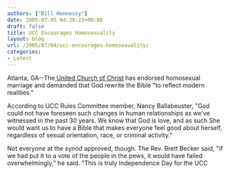 ```yaml
---
authors: ["Bill Hennessy"]
date: 2005-07-05 04:39:23+00:00
draft: false
title: UCC Encourages Homosexuality
layout: blog
url: /2005/07/04/ucc-encourages-homosexuality/
categories:
- Latest
---
```


Atlanta, GA--The[ United Church of Christ](https://www.catholic.org/cathcom/national_story.php?id=15424) has endorsed homosexual marriage and demanded that God rewrite the Bible "to reflect modern realities."

According to UCC Rules Committee member, Nancy Ballabeuster, "God could not have foreseen such changes in human relationships as we've witnessed in the past 30 years.  We know that God is love, and as such She would want us to have a Bible that makes everyone feel good about herself, regardless of sexual orientation, race, or criminal activity."

Not everyone at the synod approved, though.  The Rev. Brett Becker said, "if we had put it to a vote of the people in the pews, it would have failed overwhelmingly," he said. "This is truly Independence Day for the UCC 
